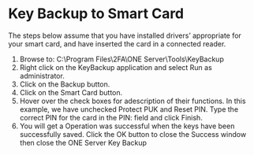 # Key Backup to Smart Card

The steps below assume that you have installed drivers’ appropriate for your smart card, and have inserted the card in a connected reader.

1.	Browse to:	C:\Program Files\2FA\ONE Server\Tools\KeyBackup
2.	Right click on the KeyBackup application and select Run as administrator.
3.	Click on the Backup button.
4.	Click on the Smart Card button.
5.	Hover over the check boxes for adescription of their functions.  In this example, we have unchecked Protect PUK and Reset PIN. Type the correct PIN for the card in the PIN: field and click Finish. 
6.	You will get a Operation was successful when the keys have been successfully saved. Click the OK button to close the Success window then close the ONE Server Key Backup
	








